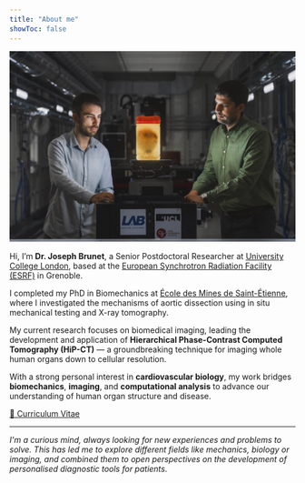 ```yaml
---
title: "About me"
showToc: false
---
```


<div class="cover-sidebyside">

<img src="/assets/images/heart-atlas/Cande_ESRF.jpg" alt="Joseph Brunet portrait" class="cover-sideimg">

<br>

<div class="cover-sidetext">

Hi, I’m **Dr. Joseph Brunet**, a Senior Postdoctoral Researcher at <a href="https://www.ucl.ac.uk" class="text-link">University College London</a>, based at the <a href="https://www.esrf.fr" class="text-link">European Synchrotron Radiation Facility (ESRF)</a> in Grenoble.

I completed my PhD in Biomechanics at <a href="https://www.mines-stetienne.fr/" class="text-link">École des Mines de Saint-Étienne</a>, where I investigated the mechanisms of aortic dissection using in situ mechanical testing and X-ray tomography.

My current research focuses on biomedical imaging, leading the development and application of **Hierarchical Phase-Contrast Computed Tomography (HiP-CT)** — a groundbreaking technique for imaging whole human organs down to cellular resolution.

With a strong personal interest in **cardiovascular biology**, my work bridges **biomechanics**, **imaging**, and **computational analysis** to advance our understanding of human organ structure and disease.

<a href="/assets/files/CV.pdf" class="text-link">📄 Curriculum Vitae</a>

</div>
</div>

---

*I'm a curious mind, always looking for new experiences and problems to solve. This has led me to explore different fields like mechanics, biology or imaging, and combined them to open perspectives on the development of personalised diagnostic tools for patients.*

